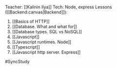 Teacher: [[Kalinin Ilya]]
Tech: Node, express
Lessons ([[Backend.canvas|Backend]]):
1. [[Basics of HTTP]]
2. [[Database. What and what for]]
3. [[Database types. SQL vs NoSQL]]
4. [[Javascript]]
5. [[Javascript runtimes. Node]]
6. [[Typescript]]
7. [[Javascript http server. Express]]

#SyncStudy